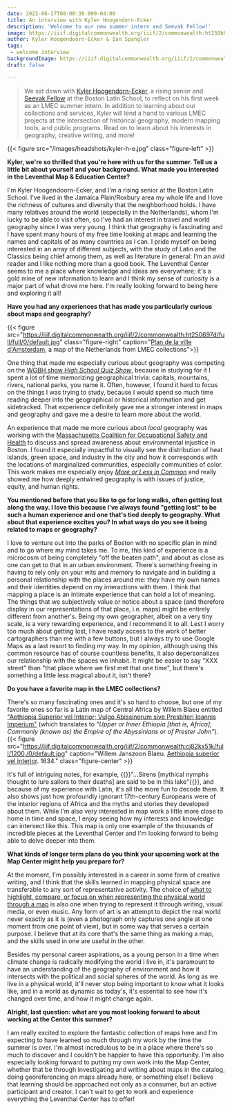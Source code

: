 ```yaml
---
date: 2022-06-27T08:00:38.000-04:00
title: An interview with Kyler Hoogendorn-Ecker
description: 'Welcome to our new summer intern and Seevak Fellow!'
image: https://iiif.digitalcommonwealth.org/iiif/2/commonwealth:ht250b888/2291,3151,6519,1974/full/0/default.jpg
author: Kyler Hoogendoorn-Ecker & Ian Spangler
tags: 
 - welcome interview
backgroundImage: https://iiif.digitalcommonwealth.org/iiif/2/commonwealth:ht250b888/2291,3151,6519,1974/full/0/default.jpg
draft: false

---
```


> We sat down with [Kyler Hoogendorn-Ecker](https://www.leventhalmap.org/about/people/kyler-hoogendoorn-ecker/), a rising senior and [Seevak Fellow](https://www.learntoquestion.com/seevak-human-rights-social-justice) at the Boston Latin School, to reflect on his first week as an LMEC summer intern. In addition to learning about our collections and services, Kyler will lend a hand to various LMEC projects at the intersection of historical geography, modern mapping tools, and public programs. Read on to learn about his interests in geography, creative writing, and more!

{{< figure src="/images/headshots/kyler-h-e.jpg" class="figure-left" >}}

**Kyler, we're so thrilled that you're here with us for the summer. Tell us a little bit about yourself and your background. What made you interested in the Leventhal Map & Education Center?**

I'm Kyler Hoogendoorn-Ecker, and I'm a rising senior at the Boston Latin School. I've lived in the Jamaica Plain/Roxbury area my whole life and I love the richness of cultures and diversity that the neighborhood holds. I have many relatives around the world (especially in the Netherlands), whom I'm lucky to be able to visit often, so I've had an interest in travel and world geography since I was very young. I think that geography is fascinating and I have spent many hours of my free time looking at maps and learning the names and capitals of as many countries as I can. I pride myself on being interested in an array of different subjects, with the study of Latin and the Classics being chief among them, as well as literature in general: I'm an avid reader and I like nothing more than a good book. The Leventhal Center seems to me a place where knowledge and ideas are everywhere; it's a gold mine of new information to learn and I think my sense of curiosity is a major part of what drove me here. I'm really looking forward to being here and exploring it all!

**Have you had any experiences that has made you particularly curious about maps and geography?**

{{< figure src="https://iiif.digitalcommonwealth.org/iiif/2/commonwealth:ht250697d/full/full/0/default.jpg" class="figure-right" caption="[Plan de la ville d'Amsterdam](https://iiif.digitalcommonwealth.org/iiif/2/commonwealth:ht250697d/full/full/0/default.jpg), a map of the Netherlands from LMEC collections">}}


One thing that made me especially curious about geography was competing on the [WGBH show _High School Quiz Show_](https://www.wgbh.org/high-school-quiz-show), because in studying for it I spent a lot of time memorizing geographical trivia: capitals, mountains, rivers, national parks, you name it. Often, however, I found it hard to focus on the things I was trying to study, because I would spend so much time reading deeper into the geographical or historical information and get sidetracked. That experience definitely gave me a stronger interest in maps and geography and gave me a desire to learn more about the world.

An experience that made me more curious about _local_ geography was working with the [Massachusetts Coalition for Occupational Safety and Health](http://www.masscosh.org/) to discuss and spread awareness about environmental injustice in Boston. I found it especially impactful to visually see the distribution of heat islands, green space, and industry in the city and how it corresponds with the locations of marginalized communities, especially communities of color. This work makes me especially enjoy [_More or Less in Common_](https://www.leventhalmap.org/digital-exhibitions/more-or-less-in-common/) and really showed me how deeply entwined geography is with issues of justice, equity, and human rights.

**You mentioned before that you like to go for long walks, often getting lost along the way. I love this because I've always found "getting lost" to be such a human experience and one that's tied deeply to geography. What about that experience excites you? In what ways do you see it being related to maps or geography?**

I love to venture out into the parks of Boston with no specific plan in mind and to go where my mind takes me. To me, this kind of experience is a microcosm of being completely "off the beaten path", and about as close as one can get to that in an urban environment. There's something freeing in having to rely only on your wits and memory to navigate and in building a personal relationship with the places around me: they have my own names and their identities depend on my interactions with them. I think that mapping a place is an intimate experience that can hold a lot of meaning. The things that we subjectively value or notice about a space (and therefore display in our representations of that place, i.e. maps) might be entirely different from another's. Being my own geographer, albeit on a very tiny scale, is a very rewarding experience, and I recommend it to all. Lest I worry too much about getting lost, I have ready access to the work of better cartographers than me with a few buttons, but I always try to use Google Maps as a last resort to finding my way. In my opinion, although using this common resource has of course countless benefits, it also depersonalizes our relationship with the spaces we inhabit. It might be easier to say "XXX street" than "that place where we first met that one time", but there's something a little less magical about it, isn't there?

**Do you have a favorite map in the LMEC collections?**

There's so many fascinating ones and it's so hard to choose, but one of my favorite ones so far is a Latin map of Central Africa by Willem Blaeu entitled ["Aethiopia Superior vel Interior; Vulgo Abissinorum sive Presbiteri Ioannis Imperium"](https://collections.leventhalmap.org/search/commonwealth:cj82kx509) (which translates to *"Upper or Inner Ethiopia \[that is, Africa\]; Commonly (known as) the Empire of the Abyssinians or of Prester John"*). 
{{< figure src="https://iiif.digitalcommonwealth.org/iiif/2/commonwealth:cj82kx51k/full/1200,/0/default.jpg" caption="Willem Janszoon Blaeu. [Aethiopia superior vel interior](https://collections.leventhalmap.org/search/commonwealth:3f463279b). 1634." class="figure-center" >}}

It's full of intriguing notes, for example, {{<popup src="https://iiif.digitalcommonwealth.org/iiif/2/commonwealth:cj82kx51k/2479,4400,871,444/1200,/0/default.jpg" class="popupTooltip" target="blank">}}"...Sirens [mythical nymphs thought to lure sailors to their deaths] are said to be in this lake"{{</popup>}}, and because of my experience with Latin, it's all the more fun to decode them. It also shows just how profoundly ignorant 17th-century Europeans were of the interior regions of Africa and the myths and stories they developed about them. While I'm also very interested in map work a little more close to home in time and space, I enjoy seeing how my interests and knowledge can intersect like this. This map is only one example of the thousands of incredible pieces at the Leventhal Center and I'm looking forward to being able to delve deeper into them.

**What kinds of longer term plans do you think your upcoming work at the Map Center might help you prepare for?**

At the moment, I'm possibly interested in a career in some form of creative writing, and I think that the skills learned in mapping physical space are transferable to any sort of representative activity. The choice of [what to highlight, compare, or focus on when representing the physical world through a map](https://www.leventhalmap.org/digital-exhibitions/bending-lines/how-to-bend/projections/) is also one when trying to represent it through writing, visual media, or even music. Any form of art is an attempt to depict the real world never exactly as it is (even a photograph only captures one angle at one moment from one point of view), but in some way that serves a certain purpose. I believe that at its core that's the same thing as making a map, and the skills used in one are useful in the other.

Besides my personal career aspirations, as a young person in a time when climate change is radically modifying the world I live in, it's paramount to have an understanding of the geography of environment and how it intersects with the political and social spheres of the world. As long as we live in a physical world, it'll never stop being important to know what it looks like, and in a world as dynamic as today's, it's essential to see how it's changed over time, and how it might change again.

**Alright, last question: what are you most looking forward to about working at the Center this summer?**

I am really excited to explore the fantastic collection of maps here and I'm expecting to have learned so much through my work by the time the summer is over. I'm almost incredulous to be in a place where there's so much to discover and I couldn't be happier to have this opportunity. I'm also especially looking forward to putting my own work into the Map Center, whether that be through investigating and writing about maps in the catalog, doing georeferencing on maps already here, or something else! I believe that learning should be approached not only as a consumer, but an active participant and creator. I can't wait to get to work and experience everything the Leventhal Center has to offer!